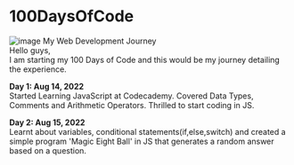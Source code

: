 # 100DaysOfCode


![image](https://user-images.githubusercontent.com/52693736/184680745-3add45be-dfe4-49a8-902d-dc23c3c68a47.png) 
My Web Development Journey  
Hello guys,   
I am starting my 100 Days of Code and this would be my journey detailing the experience.    


<b>Day 1: Aug 14, 2022</b>   
Started Learning JavaScript at Codecademy. Covered Data Types, Comments and Arithmetic Operators. Thrilled to start coding in JS. 

<b>Day 2: Aug 15, 2022</b>   
Learnt about variables, conditional statements(if,else,switch) and created a simple program 'Magic Eight Ball' in JS that generates a random answer based on a question.
